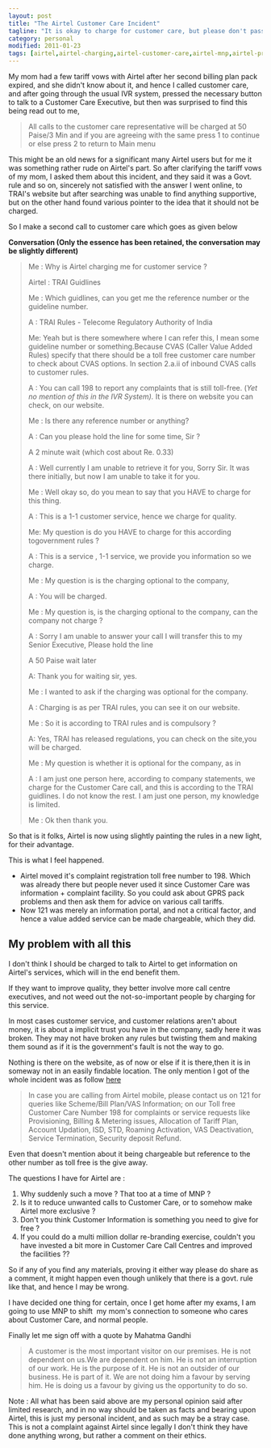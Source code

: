 ```yaml
---
layout: post
title: "The Airtel Customer Care Incident"
tagline: "It is okay to charge for customer care, but please don't pass the buck"
category: personal
modified: 2011-01-23
tags: [airtel,airtel-charging,airtel-customer-care,airtel-mnp,airtel-problem,airtel-user,charging,charging-for-customer-care,customer-care,customer-care-fail,mobile,unethical]
---
```


My mom had a few tariff vows with Airtel after her second billing plan pack expired, and she didn't know about it, and hence I called customer care, and after going through the usual IVR system, pressed the necessary button to talk to a Customer Care Executive, but then was surprised to find this being read out to me,

> All calls to the customer care representative will be charged at 50 Paise/3 Min and if you are agreeing with the same press 1 to continue or else press 2 to return to Main menu

This might be an old news for a significant many Airtel users but for me it was something rather rude on Airtel's part. So after clarifying the tariff vows of my mom, I asked them about this incident, and they said it was a Govt. rule and so on, sincerely not satisfied with the answer I went online, to TRAI's website but after searching was unable to find anything supportive, but on the other hand found various pointer to the idea that it should not be charged.

So I make a second call to customer care which goes as given below

**Conversation (Only the essence has been retained, the conversation may be slightly different)**

> Me : Why is Airtel charging me for customer service ?
>
> Airtel : TRAI Guidlines
>
> Me : Which guidlines, can you get me the reference number or the guideline number.
>
> A : TRAI Rules - Telecome Regulatory Authority of India
>
> Me: Yeah but is there somewhere where I can refer this, I mean some guideline number or something.Because CVAS (Caller Value Added Rules) specify that there should be a toll free customer care number to check about CVAS options. In section 2.a.ii of inbound CVAS calls to customer rules.
>
> A : You can call 198 to report any complaints that is still toll-free. (*Yet no mention of this in the IVR System).* It is there on website you can check, on our website.
>
> Me : Is there any reference number or anything?
>
> A : Can you please hold the line for some time, Sir ?
>
> A 2 minute wait (which cost about Re. 0.33)
>
> A : Well currently I am unable to retrieve it for you, Sorry Sir. It was there initially, but now I am unable to take it for you.
>
> Me : Well okay so, do you mean to say that you HAVE to charge for this thing.
>
> A : This is a 1-1 customer service, hence we charge for quality.
>
> Me: My question is do you HAVE to charge for this according togovernment rules ?
>
> A : This is a service , 1-1 service, we provide you information so we charge.
>
> Me : My question is is the charging optional to the company,
>
> A : You will be charged.
>
> Me : My question is, is the charging optional to the company, can the company not charge ?
>
> A : Sorry I am unable to answer your call I will transfer this to
my Senior Executive, Please hold the line
>
> A 50 Paise wait later
>
> A: Thank you for waiting sir, yes.
>
> Me : I wanted to ask if the charging was optional for the company.
>
> A : Charging is as per TRAI rules, you can see it on our website.
>
> Me : So it is according to TRAI rules and is compulsory ?
>
> A: Yes, TRAI has released regulations, you can check on the site,you will be charged.
>
> Me : My question is whether it is optional for the company, as in
>
> A : I am just one person here, according to company statements, we charge for the Customer Care call, and this is according to the TRAI guidlines. I do not know the rest. I am just one person, my knowledge is limited.
>
> Me : Ok then thank you.


So that is it folks, Airtel is now using slightly painting the
rules in a new light, for their advantage.

This is what I feel happened.

- Airtel moved it's complaint registration toll free number to 198. Which was already there but people never used it since Customer Care was information + complaint facility. So you could ask about GPRS pack problems and then ask them for advice on various call tariffs.
- Now 121 was merely an information portal, and not a critical factor, and hence a value added service can be made chargeable, which they did.

## My problem with all this

I don't think I should be charged to talk to Airtel to get information on Airtel's services, which will in the end benefit them.

If they want to improve quality, they better involve more call centre executives, and not weed out the not-so-important people by charging for this service.

In most cases customer service, and customer relations aren't about money, it is about a implicit trust you have in the company, sadly here it was broken. They may not have broken any rules but twisting them and making them sound as if it is the government's fault is not the way to go.

Nothing is there on the website, as of now or else if it is there,then it is in someway not in an easily findable location. The only mention I got of the whole incident was as follow [here](http://www.airtel.in/wps/wcm/connect/airtel.in/airtel.in/home/foryou/mobile/prepaid+services/reach+airtel/) 

> In case you are calling from Airtel mobile, please contact us on 121 for queries like Scheme/Bill Plan/VAS Information; on our Toll free Customer Care Number 198 for complaints or service requests like Provisioning, Billing & Metering issues, Allocation of Tariff Plan, Account Updation, ISD, STD, Roaming Activation, VAS Deactivation, Service Termination, Security deposit Refund.

Even that doesn't mention about it being chargeable but reference to the other number as toll free is the give away.

The questions I have for Airtel are :

1. Why suddenly such a move ? That too at a time of MNP ?
2. Is it to reduce unwanted calls to Customer Care, or to somehow make Airtel more exclusive ?
3. Don't you think Customer Information is something you need to give for free ?
4. If you could do a multi million dollar re-branding exercise, couldn't you have invested a bit more in Customer Care Call Centres and improved the facilities ??


So if any of you find any materials, proving it either way please do share as a comment, it might happen even though unlikely that there is a govt. rule like that, and hence I may be wrong.

I have decided one thing for certain, once I get home after my exams, I am going to use MNP to shift  my mom's connection to someone who cares about Customer Care, and normal people.

Finally let me sign off with a quote by Mahatma Gandhi

> A customer is the most important visitor on our premises. He is not dependent on us.We are dependent on him. He is not an interruption of our work. He is the purpose of it. He is not an outsider of our business. He is part of it. We are not doing him a favour by serving him. He is doing us a favour by giving us the opportunity to do so.

 Note : All what has been said above are my personal opinion said after limited research, and in no way should be taken as facts and bearing upon Airtel, this is just my personal incident, and as such may be a stray case. This is not a complaint against Airtel since legally I don't think they have done anything wrong, but rather a comment on their ethics.